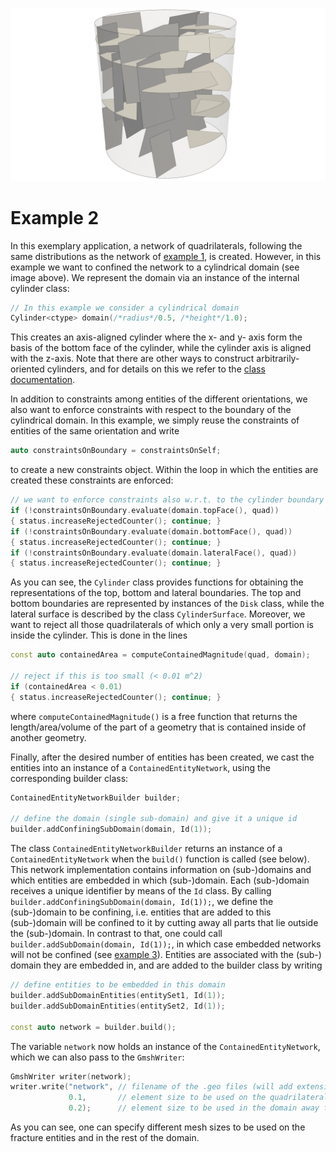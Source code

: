 <!--- Example picture --->
<p align="center">
    <img src="../../doc/img/example2_network.png" alt="frackit example 1" width="800"/>
</p>

Example 2
=========

In this exemplary application, a network of quadrilaterals, following the same
distributions as the network of [example 1][0], is created. However, in this
example we want to confined the network to a cylindrical domain (see image above).
We represent the domain via an instance of the internal cylinder class:

```cpp
// In this example we consider a cylindrical domain
Cylinder<ctype> domain(/*radius*/0.5, /*height*/1.0);
```

This creates an axis-aligned cylinder where the x- and y- axis form the basis of
the bottom face of the cylinder, while the cylinder axis is aligned with the
z-axis. Note that there are other ways to construct arbitrarily-oriented cylinders,
and for details on this we refer to the [class documentation][2].

In addition to constraints among entities of the different orientations, we also
want to enforce constraints with respect to the boundary of the cylindrical domain.
In this example, we simply reuse the constraints of entities of the same orientation
and write

```cpp
auto constraintsOnBoundary = constraintsOnSelf;
```

to create a new constraints object. Within the loop in which the entities are created
these constraints are enforced:

```cpp
// we want to enforce constraints also w.r.t. to the cylinder boundary
if (!constraintsOnBoundary.evaluate(domain.topFace(), quad))
{ status.increaseRejectedCounter(); continue; }
if (!constraintsOnBoundary.evaluate(domain.bottomFace(), quad))
{ status.increaseRejectedCounter(); continue; }
if (!constraintsOnBoundary.evaluate(domain.lateralFace(), quad))
{ status.increaseRejectedCounter(); continue; }
```

As you can see, the `Cylinder` class provides functions for obtaining the representations
of the top, bottom and lateral boundaries. The top and bottom boundaries are represented
by instances of the `Disk` class, while the lateral surface is described by the class
`CylinderSurface`. Moreover, we want to reject all those quadrilaterals of which only
a very small portion is inside the cylinder. This is done in the lines

```cpp
const auto containedArea = computeContainedMagnitude(quad, domain);

// reject if this is too small (< 0.01 m^2)
if (containedArea < 0.01)
{ status.increaseRejectedCounter(); continue; }
```

where `computeContainedMagnitude()` is a free function that returns the length/area/volume
of the part of a geometry that is contained inside of another geometry.

Finally, after the desired number of entities has been created, we cast the entities
into an instance of a `ContainedEntityNetwork`, using the corresponding builder class:

```cpp
ContainedEntityNetworkBuilder builder;

// define the domain (single sub-domain) and give it a unique id
builder.addConfiningSubDomain(domain, Id(1));
```

The class `ContainedEntityNetworkBuilder` returns an instance of a `ContainedEntityNetwork`
when the `build()` function is called (see below). This network implementation contains information
on (sub-)domains and which entities are embedded in which (sub-)domain. Each (sub-)domain
receives a unique identifier by means of the `Id` class. By calling
`builder.addConfiningSubDomain(domain, Id(1));`, we define the (sub-)domain to be
confining, i.e. entities that are added to this (sub-)domain will be confined to it
by cutting away all parts that lie outside the (sub-)domain. In contrast to that,
one could call `builder.addSubDomain(domain, Id(1));`, in which case embedded networks
will not be confined (see [example 3][2]). Entities are associated with the (sub-)
domain they are embedded in, and are added to the builder class by writing

```cpp
// define entities to be embedded in this domain
builder.addSubDomainEntities(entitySet1, Id(1));
builder.addSubDomainEntities(entitySet2, Id(1));

const auto network = builder.build();
```

The variable `network` now holds an instance of the `ContainedEntityNetwork`,
which we can also pass to the `GmshWriter`:

```cpp
GmshWriter writer(network);
writer.write("network", // filename of the .geo files (will add extension .geo automatically)
             0.1,       // element size to be used on the quadrilaterals
             0.2);      // element size to be used in the domain away from the quadrilaterals
```

As you can see, one can specify different mesh sizes to be used on the fracture
entities and in the rest of the domain.

[0]: https://git.iws.uni-stuttgart.de/DennisGlaeser/frackit/tree/master/appl/example1
[1]: https://git.iws.uni-stuttgart.de/DennisGlaeser/frackit/tree/master/geometry/cylinder.hh
[2]: https://git.iws.uni-stuttgart.de/DennisGlaeser/frackit/tree/master/appl/example3
